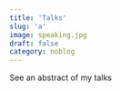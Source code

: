 ```yaml
---
title: 'Talks'
slug: 'a'
image: speaking.jpg
draft: false
category: noblog
---
```


See an abstract of my talks
